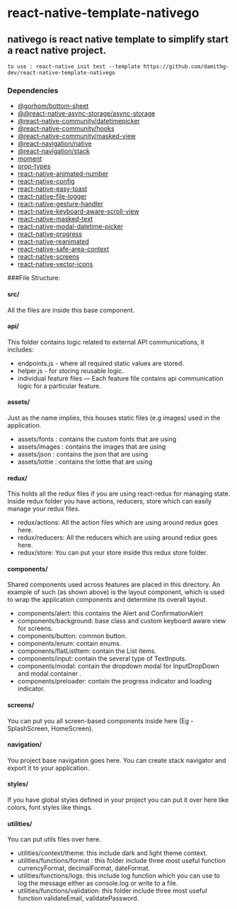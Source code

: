 # react-native-template-nativego

## nativego is react native template to simplify start a react native project. 

    to use : react-native init test --template https://github.com/damithg-dev/react-native-template-nativego

### Dependencies

* [@gorhom/bottom-sheet](https://github.com/gorhom/react-native-bottom-sheet)
* [@@react-native-async-storage/async-storage](https://github.com/react-native-async-storage/async-storage)
* [@react-native-community/datetimepicker](https://github.com/react-native-datetimepicker/datetimepicker)
* [@react-native-community/hooks](https://github.com/react-native-community/hooks)
* [@react-native-community/masked-view](https://github.com/react-native-masked-view/masked-view)
* [@react-navigation/native](https://reactnavigation.org/docs/getting-started)
* [@react-navigation/stack](https://reactnavigation.org/docs/stack-navigator/)
* [moment](https://momentjs.com/)
* [prop-types](https://github.com/facebook/prop-types)
* [react-native-animated-number](https://github.com/heyman333/react-native-animated-numbers)
* [react-native-config](https://github.com/luggit/react-native-config)
* [react-native-easy-toast](https://github.com/crazycodeboy/react-native-easy-toast)
* [react-native-file-logger](https://github.com/BeTomorrow/react-native-file-logger)
* [react-native-gesture-handler](https://reactnavigation.org/docs/getting-started)
* [react-native-keyboard-aware-scroll-view](https://reactnavigation.org/docs/getting-started)
* [react-native-masked-text](https://github.com/benhurott/react-native-masked-text)
* [react-native-modal-datetime-picker](https://github.com/mmazzarolor/react-native-modal-datetime-picker)
* [react-native-progress](https://github.com/oblador/react-native-progress)
* [react-native-reanimated](https://docs.swmansion.com/react-native-reanimated/docs/)
* [react-native-safe-area-context](https://reactnavigation.org/docs/getting-started)
* [react-native-screens](https://reactnavigation.org/docs/getting-started)
* [react-native-vector-icons](https://github.com/oblador/react-native-vector-icons)

###File Structure:

#### src/
All the files are inside this base component.

#### api/
This folder contains logic related to external API communications, it includes:
* endpoints.js - where all required static values are stored.
* helper.js - for storing reusable logic.
* individual feature files — Each feature file contains api communication logic for a particular feature.

#### assets/
Just as the name implies, this houses static files (e.g images) used in the application.
* assets/fonts : contains the custom fonts that are using
* assets/images : contains the images that are using
* assets/json : contains the json that are using
* assets/lottie : contains the lottie that are using

#### redux/
This holds all the redux files if you are using react-redux for managing state. Inside redux folder you have actions, reducers, store which can easily manage your redux files.
* redux/actions: All the action files which are using around redux goes here.
* redux/reducers: All the reducers which are using around redux goes here.
* redux/store: You can put your store inside this redux store folder.

#### components/
Shared components used across features are placed in this directory. An example of such (as shown above) is the layout component, which is used to wrap the application components and determine its overall layout.
* components/alert: this contains the Alert and ConfirmationAlert
* components/background: base class and custom keyboard aware view for screens.
* components/button: common button.
* components/enum: contain  enums.
* components/flatListItem: contain the List items.
* components/input: contain the several type of TextInputs.
* components/modal: contain the dropdown modal for InputDropDown and modal container .
* components/preloader: contain the progress indicator and loading indicator.


#### screens/
You can put you all screen-based components inside here (Eg - SplashScreen, HomeScreen).

#### navigation/
You project base navigation goes here. You can create stack navigator and export it to your application.

#### styles/
If you have global styles defined in your project you can put it over here like colors, font styles like things.

#### utilities/
You can put utils files over here.
* utilities/context/theme: this include dark and light theme context.
* utilities/functions/format : this folder include three most useful function currencyFormat, decimalFormat, dateFormat.
* utilities/functions/logs: this include log function which you can use to log the message either as console.log or write to a file.
* utilities/functions/validation: this folder include three most useful function validateEmail, validatePassword.

